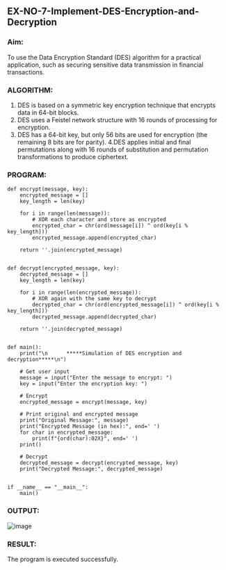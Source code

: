 ## EX-NO-7-Implement-DES-Encryption-and-Decryption
### Aim:
To use the Data Encryption Standard (DES) algorithm for a practical application, such as securing sensitive data transmission in financial transactions.

### ALGORITHM:
 1. DES is based on a symmetric key encryption technique that encrypts data in 64-bit blocks.
 2. DES uses a Feistel network structure with 16 rounds of processing for encryption.
 3. DES has a 64-bit key, but only 56 bits are used for encryption (the remaining 8 bits are for parity).
 4.DES applies initial and final permutations along with 16 rounds of substitution and permutation transformations to produce ciphertext.

### PROGRAM:
```
def encrypt(message, key):
    encrypted_message = []
    key_length = len(key)

    for i in range(len(message)):
        # XOR each character and store as encrypted
        encrypted_char = chr(ord(message[i]) ^ ord(key[i % key_length]))
        encrypted_message.append(encrypted_char)

    return ''.join(encrypted_message)


def decrypt(encrypted_message, key):
    decrypted_message = []
    key_length = len(key)

    for i in range(len(encrypted_message)):
        # XOR again with the same key to decrypt
        decrypted_char = chr(ord(encrypted_message[i]) ^ ord(key[i % key_length]))
        decrypted_message.append(decrypted_char)

    return ''.join(decrypted_message)


def main():
    print("\n      *****Simulation of DES encryption and decryption*****\n")

    # Get user input
    message = input("Enter the message to encrypt: ")
    key = input("Enter the encryption key: ")

    # Encrypt
    encrypted_message = encrypt(message, key)

    # Print original and encrypted message
    print("Original Message:", message)
    print("Encrypted Message (in hex):", end=' ')
    for char in encrypted_message:
        print(f"{ord(char):02X}", end=' ')
    print()

    # Decrypt
    decrypted_message = decrypt(encrypted_message, key)
    print("Decrypted Message:", decrypted_message)


if __name__ == "__main__":
    main()
```

### OUTPUT:
![image](https://github.com/user-attachments/assets/5171e312-6740-4bfe-bd89-643fac7599b2)

### RESULT:
The program is executed successfully.
